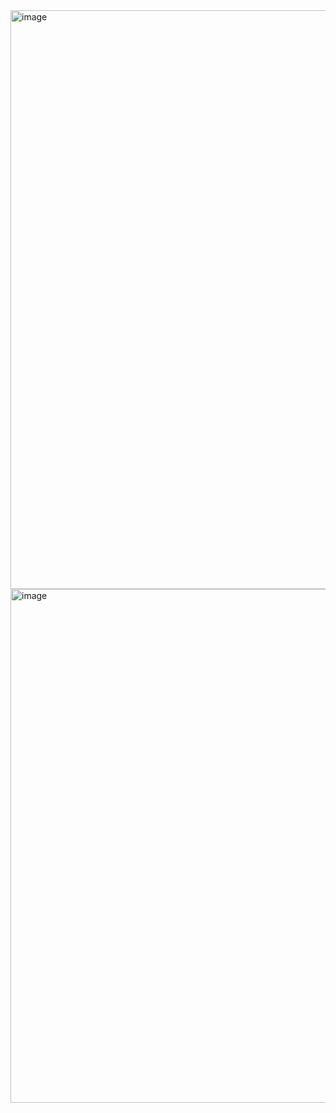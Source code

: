 <img width="926" alt="image" src="https://github.com/user-attachments/assets/364c90c6-0e1b-45c3-ac78-0883433ea283" />
<img width="822" alt="image" src="https://github.com/user-attachments/assets/9e17614b-ce14-4202-b46f-10a8d51753fc" />
